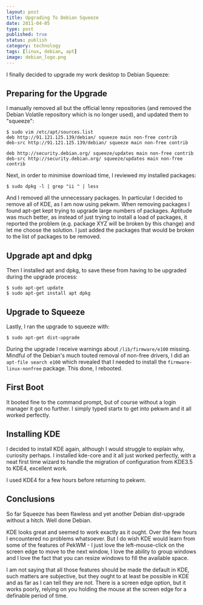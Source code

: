 ```yaml
--- 
layout: post 
title: Upgrading To Debian Squeeze
date: 2011-04-05
type: post 
published: true 
status: publish
category: technology
tags: [linux, debian, apt]
image: debian_logo.png
---
```


I finally decided to upgrade my work desktop to Debian Squeeze:

Preparing for the Upgrade
-------------------------

I manually removed all but the official lenny repositories (and removed
the Debian Volatile repository which is no longer used), and updated
them to "squeeze":

<!--more-->

    $ sudo vim /etc/apt/sources.list
    deb http://91.121.125.139/debian/ squeeze main non-free contrib
    deb-src http://91.121.125.139/debian/ squeeze main non-free contrib

    deb http://security.debian.org/ squeeze/updates main non-free contrib
    deb-src http://security.debian.org/ squeeze/updates main non-free contrib

Next, in order to minimise download time, I reviewed my installed
packages:

    $ sudo dpkg -l | grep "ii " | less

And I removed all the unnecessary packages. In particular I decided to
remove all of KDE, as I am now using pekwm. When removing packages I
found apt-get kept trying to upgrade large numbers of packages. Aptitude
was much better, as instead of just trying to install a load of
packages, it reported the problem (e.g. package XYZ will be broken by
this change) and let me choose the solution. I just added the packages
that would be broken to the list of packages to be removed.

Upgrade apt and dpkg
--------------------

Then I installed apt and dpkg, to save these from having to be upgraded
during the upgrade process:

    $ sudo apt-get update
    $ sudo apt-get install apt dpkg

Upgrade to Squeeze
------------------

Lastly, I ran the upgrade to squeeze with:

    $ sudo apt-get dist-upgrade

During the upgrade I receive warnings about `/lib/firmware/e100`
missing. Mindful of the Debian's much touted removal of non-free
drivers, I did an `apt-file search e100` which revealed that I needed to
install the `firmware-linux-nonfree` package. This done, I rebooted.

First Boot
----------

It booted fine to the command prompt, but of course without a login
manager it got no further. I simply typed startx to get into pekwm and
it all worked perfectly.

Installing KDE
--------------

I decided to install KDE again, although I would struggle to explain
why, curiosity perhaps. I installed kde-core and it all just worked
perfectly, with a neat first time wizard to handle the migration of
configuration from KDE3.5 to KDE4, excellent work.

I used KDE4 for a few hours before returning to pekwm.

Conclusions
-----------

So far Squeeze has been flawless and yet another Debian dist-upgrade
without a hitch. Well done Debian.

KDE looks great and seemed to work exactly as it ought. Over the few
hours I encountered no problems whatsoever. But I do wish KDE would
learn from some of the features of PekWM - I just love the
left-mouse-click on the screen edge to move to the next window, I love
the ability to group windows and I love the fact that you can resize
windows to fill the available space.

I am not saying that all those features should be made the default in
KDE, such matters are subjective, but they ought to at least be possible
in KDE and as far as I can tell they are not. There is a screen edge
option, but it works poorly, relying on you holding the mouse at the
screen edge for a definable period of time.

